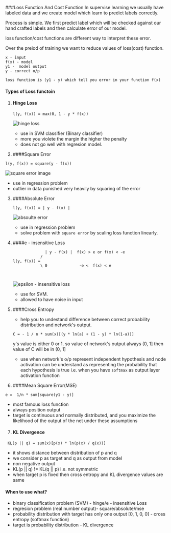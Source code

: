 ###Loss Function And Cost Function
In supervise learning we usually have labeled data and we create model which learn to  predict labels correctly.

Process is simple. We first predict label which will be checked against our hand crafted labels and then calculate error of our model.

loss function/cost functions are different way to interpret these error.

Over the preiod of training we want to reduce values of loss(cost) function.

```
x - input
f(x) - model
y1 -  model output
y - correct o/p

loss function is (y1 - y) which tell you error in your function f(x)

```

#### Types of Loss functoin

1. #### Hinge Loss

   ```
   l(y, f(x)) = max(0, 1 - y * f(x))
   ```
   
   ![hinge loss](https://web.archive.org/save/_embed/https://www.researchgate.net/profile/Haoran_Xie/publication/286920509/figure/fig3/AS:306761400635395@1450149025079/Fig-4-The-hinge-loss-function.png)


   - use in SVM classifier (Binary classifier)
   - more you violete the margin the higher the penalty
   - does not go well with regresion model.

   
2. ####Square Error

  ```
  l(y, f(x)) = square(y - f(x))
  ``` 
  
  ![square error image]()
  
  - use in regression problem
  - outlier in data punished very heavily by squaring of the error

3. ####Absolute Error
   
   ```
   l(y, f(x)) = | y - f(x) |
   ```
   ![absoulte error]()
   
   - use in regression problem
   - solve problem with `square error` by scaling loss function linearly.

 
4. ####e - insensitive Loss

    ```   
                  | y - f(x) |  f(x) > e or f(x) < -e
                /
    l(y, f(x)) = 
                \ 0              -e <  f(x) < e
                
                  
    ```
    ![epsilon - insensitive loss](https://web.archive.org/save/_embed/https://www.researchgate.net/profile/Qingsong_Xu4/publication/222536579/figure/fig6/AS:305314453835780@1449804046209/Fig-6-The-curve-of-the-e-insensitive-loss-function.png)
    
    - use for SVM.
    - allowed to have noise in input


5. ####Cross Entropy 
  
	- help you to undestand difference between correct probability distribution and network's output.
  		
	```
	C = - 1 / n * sum(x)[(y * ln(a) + (1 - y) * ln(1-a))]
	
	```
  		
	y's value is either 0 or 1. so value of network's output always (0, 1] then value of C will be in (0, 1]
  		
	- use when network's o/p represent independent hypothesis and node activation can be understand as representing the probability that each hypothesis is true i.e. when you have `softmax` as output layer activation function

  		
6. ####Mean Square Error(MSE)

  ```
  e =  1/n * sum[square(y1 - y)]
  ```
  
  - most famous loss function
  - always position output
  - target is continuous and normally distributed, and you maximize the likelihood of the output of the net under these assumptions


7. #### KL Divergence

  ```
   KL(p || q) = sum(x)[p(x) * ln(p(x) / q(x))]
  ```
  
  - it shows distance between distribution of p and q
  - we consider p as target and q as output from model
  - non negative output
  - KL(p || q) != KL(q || p) i.e. not symmetric
  - when target p is fixed then cross entropy and KL divergence values are same
  
  
 #### When to use what?
 
 - binary classification problem (SVM) - hinge/e - insensitive Loss
 - regresion problem (real number output)- square/absolute/mse
 - probability distribution with target has only one output [0, 1, 0, 0] - cross entropy (softmax function)
 - target is probability distribution - KL divergence
      
      		
  		
     
      